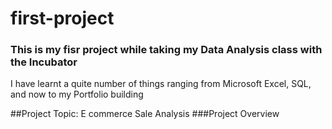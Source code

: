 # first-project
### This is my fisr project while taking my Data Analysis class with the Incubator
I have learnt a quite number of things ranging from Microsoft Excel, SQL, and now to my Portfolio building

##Project Topic: E commerce Sale Analysis
###Project Overview
